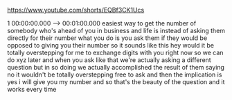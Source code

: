 https://www.youtube.com/shorts/EQBf3CK1Ucs

1 00:00:00.000 --\> 00:01:00.000 easiest way to get the number of
somebody who's ahead of you in business and life is instead of asking
them directly for their number what you do is you ask them if they would
be opposed to giving you their number so it sounds like this hey would
it be totally overstepping for me to exchange digits with you right now
so we can do xyz later and when you ask like that we're actually asking
a different question but in so doing we actually accomplished the result
of them saying no it wouldn't be totally overstepping free to ask and
then the implication is yes i will give you my number and so that's the
beauty of the question and it works every time
